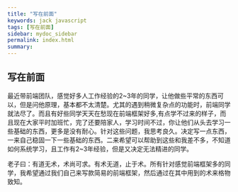 ```yaml
---
title: "写在前面"
keywords: jack javascript
tags: [写在前面]
sidebar: mydoc_sidebar
permalink: index.html
summary:
---
```


## 写在前面

最近带前端团队，感觉好多人工作经验的2~3年的同学，让他做些平常的东西可以，但是问他原理，基本都不太清楚。尤其的遇到稍微复杂点的功能时，前端同学就法尽了。而且有好些同学天天在愁现在前端框架好多,有点学不过来的样子，而且现在大家平时加班忙，完了还要陪家人，学习时间不过，你让他们从头去学习一些基础的东西，更多是没有耐心。针对这些问题，我思考良久。决定写一点东西，一来自己稳固一下一些基础的东西。二来希望可以帮助到这些和我差不多，不知道如何系统学习，且工作有2~3年经验，但是又决定无法精进的同学。

老子曰：有道无术，术尚可求。有术无道，止于术。所有针对感觉前端框架多的同学，我希望通过我们自己来写款简易的前端框架，然后通过在其中用到的术来格物致知。

```

```